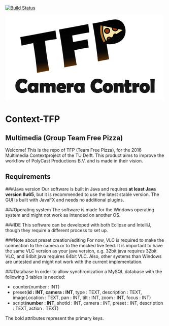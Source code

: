 
[![Build Status](https://travis-ci.org/TH3steven/Context-TFP.svg?branch=master)](https://travis-ci.org/TH3steven/Context-TFP)

![TFP](src/main/resources/logo-TFP.png)

# Context-TFP

## Multimedia (Group Team Free Pizza)
Welcome! This is the repo of TFP (Team Free Pizza), for the 2016 Multimedia Contextproject of the TU Delft.
This product aims to improve the workflow of PolyCast Productions B.V. and is made in their vision.

## Requirements
###Java version
Our software is built in Java and requires **at least Java version 8u65**, but it is recommended to use the latest stable version.
The GUI is built with JavaFX and needs no additional plugins.

###Operating system
The software is made for the Windows operating system and might not work as intended on another OS.

###IDE
This software can be developed with both Eclipse and IntelliJ, though they require a different process to set up.

###Note about preset creation/editing
For now, VLC is required to make the connection to the camera or to the mocked live feed. It is important to have the same VLC version as your java version, e.g. 32bit java requires 32bit VLC, and 64bit java requires 64bit VLC. Also, other systems than Windows are untested and might not work with the current implementation.

###Database
In order to allow synchronization a MySQL database with the following 3 tables is needed:
- counter(number : INT)
- preset(**id : INT**, **camera : INT**, type : TEXT, description : TEXT, imageLocation : TEXT, pan : INT, tilt : INT, zoom : INT, focus : INT)
- script(**number : INT**, shotId : INT, camera : INT, preset : INT, description : TEXT, action : TEXT)

The bold attributes represent the primary keys.
